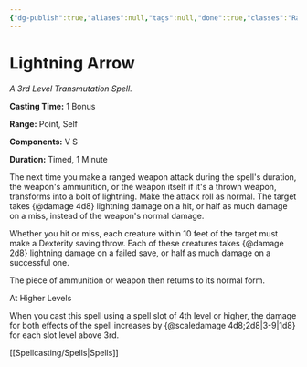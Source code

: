 ```yaml
---
{"dg-publish":true,"aliases":null,"tags":null,"done":true,"classes":"Ranger,","spellLevel":3,"school":"Transmutation","source":"PHB","permalink":"/spells/lightning-arrow/","dgHomeLink":false,"dgPassFrontmatter":true}
---
```


# Lightning Arrow
*A 3rd Level Transmutation Spell.*

**Casting Time:** 1 Bonus

**Range:** Point, Self

**Components:** V S 

**Duration:** Timed, 1 Minute

The next time you make a ranged weapon attack during the spell's duration, the weapon's ammunition, or the weapon itself if it's a thrown weapon, transforms into a bolt of lightning. Make the attack roll as normal. The target takes {@damage 4d8} lightning damage on a hit, or half as much damage on a miss, instead of the weapon's normal damage.



Whether you hit or miss, each creature within 10 feet of the target must make a Dexterity saving throw. Each of these creatures takes {@damage 2d8} lightning damage on a failed save, or half as much damage on a successful one.



The piece of ammunition or weapon then returns to its normal form.

At Higher Levels

When you cast this spell using a spell slot of 4th level or higher, the damage for both effects of the spell increases by {@scaledamage 4d8;2d8|3-9|1d8} for each slot level above 3rd.

[[Spellcasting/Spells|Spells]]